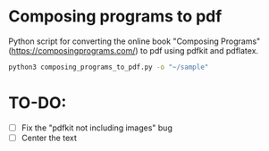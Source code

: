 # Composing programs to pdf

Python script for converting the online book "Composing Programs" (https://composingprograms.com/) to pdf using pdfkit and pdflatex.

```bash
python3 composing_programs_to_pdf.py -o "~/sample"
```

# TO-DO:
- [ ] Fix the "pdfkit not including images" bug
- [ ] Center the text